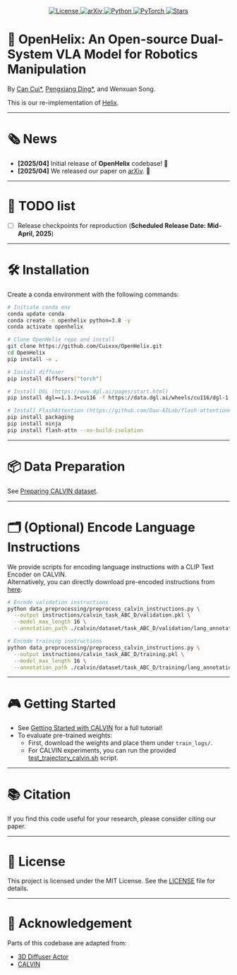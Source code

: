 <p align="center">
  <a href="https://opensource.org/licenses/MIT">
    <img alt="License" src="https://img.shields.io/badge/license-MIT-green.svg">
  </a>
  <a href="https://arxiv.org">
    <img alt="arXiv" src="https://img.shields.io/badge/arXiv-OpenHelix-blue">
  </a>
  <a href="https://anaconda.org/">
    <img alt="Python" src="https://img.shields.io/badge/python-3.10-blue">
  </a>
  <a href="https://pytorch.org/">
    <img alt="PyTorch" src="https://img.shields.io/badge/framework-PyTorch-red">
  </a>
  <a href="https://github.com/Cuixxx/OpenHelix/stargazers">
    <img alt="Stars" src="https://img.shields.io/github/stars/Cuixxx/OpenHelix?style=social">
  </a>
</p>

# 🚀 OpenHelix: An Open-source Dual-System VLA Model for Robotics Manipulation
By [Can Cui*](https://cuixxx.github.io), [Pengxiang Ding*](https://dingpx.github.io), and Wenxuan Song.  

This is our re-implementation of [Helix](https://www.figure.ai/news/helix).

---

# 🗞️ News
- **[2025/04]** Initial release of **OpenHelix** codebase! 🎉
- **[2025/04]** We released our paper on [arXiv](https://arxiv.org). 📄

---

# 📌 TODO list
- [ ] Release checkpoints for reproduction (**Scheduled Release Date: Mid-April, 2025**)

---

# 🛠️ Installation

Create a conda environment with the following commands:

```bash
# Initiate conda env
conda update conda
conda create -n openhelix python=3.8 -y
conda activate openhelix

# Clone OpenHelix repo and install
git clone https://github.com/Cuixxx/OpenHelix.git
cd OpenHelix
pip install -e .

# Install diffuser
pip install diffusers["torch"]

# Install DGL (https://www.dgl.ai/pages/start.html)
pip install dgl==1.1.3+cu116 -f https://data.dgl.ai/wheels/cu116/dgl-1.1.3%2Bcu116-cp38-cp38-manylinux1_x86_64.whl

# Install FlashAttention (https://github.com/Dao-AILab/flash-attention#installation-and-features)
pip install packaging
pip install ninja
pip install flash-attn --no-build-isolation
```

---

# 📦 Data Preparation

See [Preparing CALVIN dataset](./docs/DATA_PREPARATION_CALVIN.md).

---

# 🗂️ (Optional) Encode Language Instructions

We provide scripts for encoding language instructions with a CLIP Text Encoder on CALVIN.  
Alternatively, you can directly download pre-encoded instructions from [here](https://huggingface.co/katefgroup/3d_diffuser_actor/blob/main/instructions.zip).

```bash
# Encode validation instructions
python data_preprocessing/preprocess_calvin_instructions.py \
  --output instructions/calvin_task_ABC_D/validation.pkl \
  --model_max_length 16 \
  --annotation_path ./calvin/dataset/task_ABC_D/validation/lang_annotations/auto_lang_ann.npy

# Encode training instructions
python data_preprocessing/preprocess_calvin_instructions.py \
  --output instructions/calvin_task_ABC_D/training.pkl \
  --model_max_length 16 \
  --annotation_path ./calvin/dataset/task_ABC_D/training/lang_annotations/auto_lang_ann.npy
```

---

# 🎮 Getting Started

- See [Getting Started with CALVIN](./docs/GETTING_STARTED_CALVIN.md) for a full tutorial!
- To evaluate pre-trained weights:
  - First, download the weights and place them under `train_logs/`.
  - For CALVIN experiments, you can run the provided [test_trajectory_calvin.sh](./scripts/test_trajectory_calvin.sh) script.

---

# 📚 Citation

If you find this code useful for your research, please consider citing our paper.

---

# 📄 License

This project is licensed under the MIT License. See the [LICENSE](./LICENSE) file for details.

---

# 🙏 Acknowledgement

Parts of this codebase are adapted from:
- [3D Diffuser Actor](https://3d-diffuser-actor.github.io/)
- [CALVIN](https://github.com/mees/calvin)
